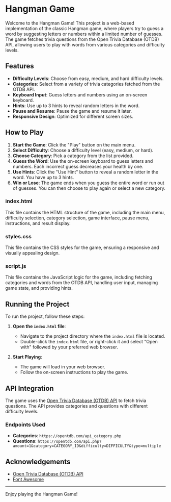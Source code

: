 # Hangman Game

Welcome to the Hangman Game! This project is a web-based implementation of the classic Hangman game, where players try to guess a word by suggesting letters or numbers within a limited number of guesses. The game fetches trivia questions from the Open Trivia Database (OTDB) API, allowing users to play with words from various categories and difficulty levels.

## Features

- **Difficulty Levels**: Choose from easy, medium, and hard difficulty levels.
- **Categories**: Select from a variety of trivia categories fetched from the OTDB API.
- **Keyboard Input**: Guess letters and numbers using an on-screen keyboard.
- **Hints**: Use up to 3 hints to reveal random letters in the word.
- **Pause and Resume**: Pause the game and resume it later.
- **Responsive Design**: Optimized for different screen sizes.

## How to Play

1. **Start the Game**: Click the "Play" button on the main menu.
2. **Select Difficulty**: Choose a difficulty level (easy, medium, or hard).
3. **Choose Category**: Pick a category from the list provided.
4. **Guess the Word**: Use the on-screen keyboard to guess letters and numbers. Each incorrect guess decreases your health by one.
5. **Use Hints**: Click the "Use Hint" button to reveal a random letter in the word. You have up to 3 hints.
6. **Win or Lose**: The game ends when you guess the entire word or run out of guesses. You can then choose to play again or select a new category.

### index.html

This file contains the HTML structure of the game, including the main menu, difficulty selection, category selection, game interface, pause menu, instructions, and result display.

### styles.css

This file contains the CSS styles for the game, ensuring a responsive and visually appealing design.

### script.js

This file contains the JavaScript logic for the game, including fetching categories and words from the OTDB API, handling user input, managing game state, and providing hints.

## Running the Project

To run the project, follow these steps:

1. **Open the `index.html` file**:
    - Navigate to the project directory where the `index.html` file is located.
    - Double-click the `index.html` file, or right-click it and select "Open with" followed by your preferred web browser.

2. **Start Playing**:
    - The game will load in your web browser.
    - Follow the on-screen instructions to play the game.

## API Integration

The game uses the [Open Trivia Database (OTDB) API](https://opentdb.com/api_config.php) to fetch trivia questions. The API provides categories and questions with different difficulty levels.

### Endpoints Used

- **Categories**: `https://opentdb.com/api_category.php`
- **Questions**: `https://opentdb.com/api.php?amount=1&category=CATEGORY_ID&difficulty=DIFFICULTY&type=multiple`


## Acknowledgements

- [Open Trivia Database (OTDB) API](https://opentdb.com/)
- [Font Awesome](https://fontawesome.com/)

---

Enjoy playing the Hangman Game!
